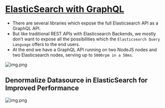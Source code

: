 
# [ElasticSearch with GraphQL](https://blog.smartive.ch/graphql-and-elasticsearch-a-love-letter-9ed64d5c094)
- There are several libraries which expose the full Elasticsearch API as a GraphQL API.
- But like traditional REST APIs with Elasticsearch Backends, we mostly don’t want to expose all the possibilities which the `Elasticsearch Query Language` offers to the end users.
- At the end we have a GraphQL API running on two NodeJS nodes and two Elasticsearch nodes, serving up to `5000rpm in a 50ms`.

![img.png](assests/graphql_with_elasticsearch.png)

## Denormalize Datasource in ElasticSearch for Improved Performance

![img.png](assests/graphQL_denormalized.png)